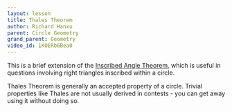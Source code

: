 ```yaml
---
layout: lesson
title: Thales Theorem
author: Richard Hanxu
parent: Circle Geometry
grand_parent: Geometry  
video_id: 1KOERb6Bea0
---
```


This is a brief extension of the [Inscribed Angle Theorem](https://incendiumacademy.org/content/math/geometry/circle-geometry/inscribed-central-angles/), 
which is useful in questions involving right triangles inscribed within a circle.


Thales Theorem is generally an accepted property of a circle. Trivial properties like Thales are not usually derived in contests - you can get away using it without doing so.

